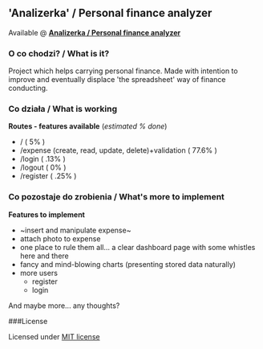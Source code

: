 ## 'Analizerka' / Personal finance analyzer

Available @ **[Analizerka / Personal finance analyzer](http://)**

### O co chodzi?  / What is it?
Project which helps carrying personal finance. Made with intention to improve and eventually displace 'the spreadsheet' way of finance conducting.

### Co działa / What is working

**Routes - features available** (*estimated % done*)

* / ( 5% )
* /expense (create, read, update, delete)+validation ( 77.6% )
* /login ( .13% )
* /logout ( 0% )
* /register ( .25% )

### Co pozostaje do zrobienia / What's more to implement
**Features to implement**

* ~insert and manipulate expense~
* attach photo to expense
* one place to rule them all... a clear dashboard page with some whistles here and there
* fancy and mind-blowing charts (presenting stored data naturally)
* more users
    * register
    * login

And maybe more... any thoughts?

###License

Licensed under [MIT license](http://opensource.org/licenses/MIT)
